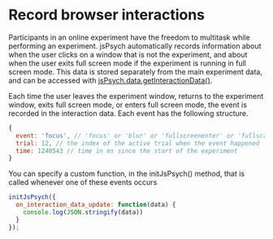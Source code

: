 # Record browser interactions

Participants in an online experiment have the freedom to multitask while performing an experiment. jsPsych automatically records information about when the user clicks on a window that is not the experiment, and about when the user exits full screen mode if the experiment is running in full screen mode. This data is stored separately from the main experiment data, and can be accessed with [jsPsych.data.getInteractionData()](../reference/jspsych-data.md#jspsychdatagetinteractiondata).

Each time the user leaves the experiment window, returns to the experiment window, exits full screen mode, or enters full screen mode, the event is recorded in the interaction data. Each event has the following structure.

```javascript
{
  event: 'focus', // 'focus' or 'blur' or 'fullscreenenter' or 'fullscreenexit'
  trial: 12, // the index of the active trial when the event happened
  time: 1240543 // time in ms since the start of the experiment
}
```

You can specify a custom function, in the initJsPsych() method, that is called whenever one of these events occurs

```javascript
initJsPsych({
  on_interaction_data_update: function(data) {
    console.log(JSON.stringify(data))
  }
});
```
